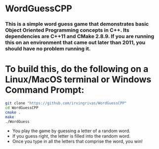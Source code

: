 # WordGuessCPP

### This is a simple word guess game that demonstrates basic Object Oriented Programming concepts in C++. Its dependencies are C++11 and CMake 2.8.9. If you are running this on an environment that came out later than 2011, you should have no problem running it.

# To build this, do the following on a Linux/MacOS terminal or Windows Command Prompt:
```sh
git clone "https://github.com/irvingrivas/WordGuessCPP"
cd WordGuessCPP
cmake .
make
./WordGuess
```
* You play the game by guessing a letter of a random word.
* If you guess right, the letter is filled into the random word.
* Once you type in all the letters that comprise the word, you win!
